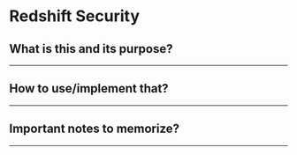 # Redshift Security

## What is this and its purpose?

---

## How to use/implement that?

---

## Important notes to memorize?

---
